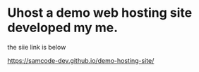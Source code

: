 # Uhost a demo web hosting site developed my me.

the siie link is below

https://samcode-dev.github.io/demo-hosting-site/
